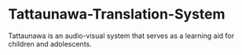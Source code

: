 # Tattaunawa-Translation-System
Tattaunawa is an audio-visual system that serves as a learning aid for children and adolescents.

